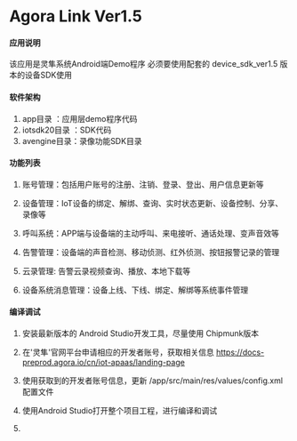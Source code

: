 #  Agora Link Ver1.5

#### 应用说明
该应用是灵隼系统Android端Demo程序
必须要使用配套的 device_sdk_ver1.5 版本的设备SDK使用

#### 软件架构
1. app目录         ：应用层demo程序代码
2. iotsdk20目录 ：SDK代码
3. avengine目录：录像功能SDK目录

#### 功能列表

1. 账号管理：包括用户账号的注册、注销、登录、登出、用户信息更新等

2. 设备管理：IoT设备的绑定、解绑、查询、实时状态更新、设备控制、分享、录像等

3. 呼叫系统：APP端与设备端的主动呼叫、来电接听、通话处理、变声音效等

4. 告警管理：设备端的声音检测、移动侦测、红外侦测、按钮报警记录的管理

5. 云录管理:  告警云录视频查询、播放、本地下载等

6. 设备系统消息管理：设备上线、下线、绑定、解绑等系统事件管理

#### 编译调试

1. 安装最新版本的 Android Studio开发工具，尽量使用 Chipmunk版本

2. 在'灵隼'官网平台申请相应的开发者账号，获取相关信息
   https://docs-preprod.agora.io/cn/iot-apaas/landing-page
    
3. 使用获取到的开发者账号信息，更新 /app/src/main/res/values/config.xml 配置文件

4. 使用Android Studio打开整个项目工程，进行编译和调试

5. 




